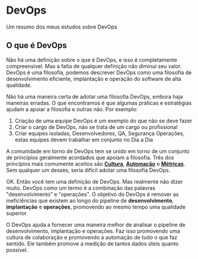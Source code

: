 # DevOps
Um resumo dos meus estudos sobre DevOps

## O que é DevOps

Não há uma definição sobre o que é DevOps, e isso é completamente compreensível. Mas a falta de qualquer definição não diminui seu valor. DevOps é uma filosofia, podemos descrever DevOps como uma filosofia de desenvolvimento eficiente, implantação e operação do software de alta qualidade.

Não há uma maneira certa de adotar uma filosofia DevOps, embora haja maneiras erradas. O que encontramos é que algumas práticas e estratégias ajudam a apoiar a filosofia e outras não. Por exemplo:

1. Criação de uma equipe DevOps é um exemplo do que não se deve fazer
2. Criar o cargo de DevOps, não se trata de um cargo ou profissional 
3. Criar equipes isoladas, Desenvolvedores, QA, Segurança Operações, estas equipes devem trabalhar em conjunto no Dia a Dia

A comunidade em torno de DevOps tem se unido em torno de um conjunto de princípios geralmente acordados que apoiam a filosofia. Três dos princípios mais comumente aceitos são **[Cultura](Cultura)**, **[Automação](Automação)** e **[Métricas](Métricas)**. Sem qualquer um desses, seria difícil adotar uma filosofia DevOps.

OK. Então você tem uma definição de DevOps. Mas realmente não dizer muito. DevOps como um termo é a combinação das palavras "desenvolvimento" e "operações". O objetivo do DevOps é remover as ineficiências que existem ao longo do pipeline de **desenvolvimento**, **implantação** e **operações**, promovendo ao mesmo tempo uma qualidade superior.

O DevOps ajuda a fornecer uma maneira melhor de analisar o pipeline de desenvolvimento, implantação e operações. Faz isso promovendo uma cultura de colaboração e promovendo a automação de tudo o que faz sentido. Ele também promove a medição de tantos dados úteis quanto possível.
